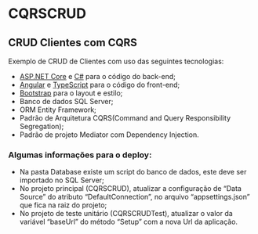 # CQRSCRUD
<h2>CRUD Clientes com CQRS</h2>
<p>Exemplo de CRUD de Clientes com uso das seguintes tecnologias:</p>
<ul>
  <li><a href='https://get.asp.net/'>ASP.NET Core</a> e <a href='https://msdn.microsoft.com/en-us/library/67ef8sbd.aspx'>C#</a> para o código do back-end;</li>
  <li><a href='https://angular.io/'>Angular</a> e <a href='http://www.typescriptlang.org/'>TypeScript</a> para o código do front-end;</li>
  <li><a href='http://getbootstrap.com/'>Bootstrap</a> para o layout e estilo;</li>
  <li>Banco de dados SQL Server;</li>
  <li>ORM Entity Framework;</li>
  <li>Padrão de Arquitetura CQRS(Command and Query Responsibility Segregation);</li>
  <li>Padrão de projeto Mediator com Dependency Injection.</li>
</ul>

<h3>Algumas informações para o deploy:</h3>
<ul>
  <li>Na pasta Database existe um script do banco de dados, este deve ser importado no SQL Server;</li>
  <li>No projeto principal (CQRSCRUD), atualizar a configuração de “Data Source” do atributo “DefaultConnection”, no arquivo “appsettings.json” que fica na raiz do projeto;</li>
  <li>No projeto de teste unitário (CQRSCRUDTest), atualizar o valor da variável “baseUrl” do método “Setup” com a nova Url da aplicação.</li>
</ul>

